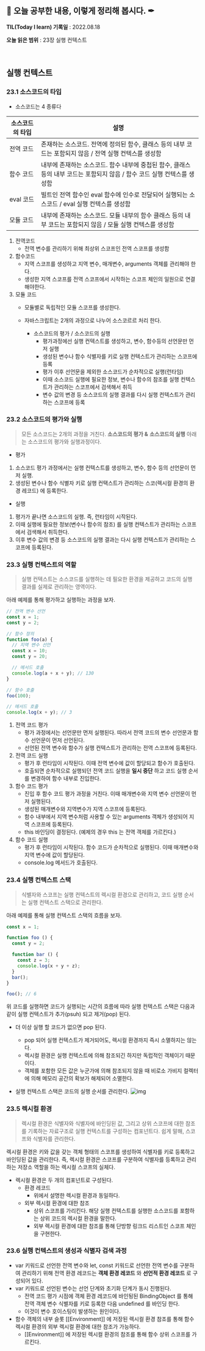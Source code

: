 ## 📕 오늘 공부한 내용, 이렇게 정리해 봅시다. ✒

**TIL(Today I learn) 기록일** : 2022.08.18

**오늘 읽은 범위** : 23장 실행 컨텍스트

</br>

## 실행 컨텍스트

### 23.1 소스코드의 타입
- 소스코드는 4 종류다

| 소스코드의 타입 | 설명 |
| --- | --- |
| 전역 코드 |  존재하는 소스코드. 전역에 정의된 함수, 클래스 등의 내부 코드는 포함되지 않음 / 전역 실행 컨텍스를 생성함 |
| 함수 코드 |  내부에 존재하는 소스코드. 함수 내부에 중첩된 함수, 클래스 등의 내부 코드는 포함되지 않음 / 함수 코드 실행 컨텍스를 생성함 |
| eval 코드 |  빌트인 전역 함수인 eval 함수에 인수로 전달되어 실행되는 소스코드 / eval  실행 컨텍스를 생성함 |
| 모듈 코드 |  내부에 존재하는 소스코드. 모듈 내부의 함수 클래스 등의 내부 코드는 포함되지 않음 / 모듈 실행 컨텍스를 생성함 |
1. 전역코드
    - 전역 변수를 관리하기 위해 최상위 스코프인 전역 스코프를 생성함
2. 함수코드
    - 지역 스코프를 생성하고 지역 변수, 매개변수, arguments 객체를 관리해야 한다.
    - 생성한 지역 스코프를 전역 스코프에서 시작하는 스코프 체인의 일원으로 연결해야한다.
3. 모듈 코드
    - 모듈별로 독립적인 모듈 스코프를 생성한다.
    
    - 자바스크립트는 2개의 과정으로 나누어 소스코르르 처리 한다.
        - 소스코드의 평가 / 소스코드의 실행
            - 평가과정에선 실행 컨텍스트를 생성하고, 변수, 함수등의 선언문만 먼저 실행
            - 생성된 변수나 함수 식별자를 키로 실행 컨텍스트가 관리하는 스코프에 등록
            - 평가 이후 선언문을 제외한 소스코드가 순차적으로 실행(런타임)
            - 이때 소스코드 실행에 필요한 정보, 변수나 함수의 참조를 실행 컨텍스트가 관리하는 스코프에서 검색해서 취득
            - 변수 값의 변경 등 소스코드의 실행 결과를 다시 실행 컨텍스트가 관리하는 스코프에 등록
    

### 23.2 소스코드의 평가와 실행

> 모든 소스코드는 2개의 과정을 거친다. **소스코드의 평가 &**  **소스코드의 실행** 아래는 소스코드의 평가와 실행과정이다.
> 
- 평가
1. 소스코드 평가 과정에서는 실행 컨텍스트를 생성하고, 변수, 함수 등의 선언문이 먼저 실행.
2. 생성된 변수나 함수 식별자 키로 실행 컨택스트가 관리하는 스코(렉시컬 환경의 환경 레코드) 에 등록한다.
- 실행
1. 평가가 끝나면 소스코드의 실행. 즉, 런타임이 시작된다.
2. 이때 실행에 필요한 정보(변수나 함수의 참조) 를 실행 컨텍스트가 관리하는 스코프에서 검색해서 취득한다. 
3. 이후 변수 값의 변경 등 소스코드의 실행 결과는 다시 실행 컨텍스트가 관리하는 스코프에 등록된다.

### 23.3 실행 컨텍스트의 역할

> 실행 컨텍스트는 소스코드를 실행하는 데 필요한 환경을 제공하고 코드의 실행 결과를 실제로 관리하는 영역이다.
> 

아래 예제를 통해 평가하고 실행하는 과정을 보자.

```jsx
// 전역 변수 선언
const x = 1;
const y = 2;

// 함수 정의
function foo(a) {
  // 지역 변수 선언
  const x = 10;
  const y = 20;

  // 메서드 호출
  console.log(a + x + y); // 130
}

// 함수 호출
foo(100);

// 메서드 호출
console.log(x + y); // 3
```

1. 전역 코드 평가
    - 평가 과정에서는 선언문만 먼저 실행된다. 따라서 전역 코드의 변수 선언문과 함수 선언문이 먼저 선언된다.
    - 선언된 전역 변수와 함수가 실행 컨텍스트가 관리하는 전역 스코프에 등록된다.
2. 전역 코드 실행
    - 평가 후 런타임이 시작된다. 이때 전역 변수에 값이 할당되고 함수가 호출된다.
    - 호출되면 순차적으로 실행되던 전역 코드 실행을 **일시 중단** 하고 코드 실행 순서를 변경하여 함수 내부로 진입한다.
3. 함수 코드 평가
    - 진입 후 함수 코드 평가 과정을 거친다. 이때 매개변수와 지역 변수 선언문이 먼저 실행된다.
    - 생성된 매개변수와 지역변수가 지역 스코프에 등록된다.
    - 함수 내부에서 지역 변수처럼 사용할 수 있는 arguments 객체가 생성되어 지역 스코프에 등록된다.
    - this 바인딩이 결정된다. (예제의 경우 this 는 전역 객체를 가르킨다.)
4. 함수 코드 실행
    - 평가 후 런타임이 시작된다. 함수 코드가 순차적으로 실행된다. 이때 매개변수와 지역 변수에 값이 할당된다.
    - console.log 메서드가 호출된다.
    

### 23.4 실행 컨텍스트 스택

> 식별자와 스코프는 실행 컨텍스트의 렉시컬 환경으로 관리하고, 코드 실행 순서는 실행 컨텍스트 스택으로 관리한다.
> 

아래 예제를 통해 실행 컨텍스트 스택의 흐름을 보자.

```jsx
const x = 1;

function foo () {
  const y = 2;

  function bar () {
    const z = 3;
    console.log(x + y + z);
  }
  bar();
}

foo(); // 6
```

위 코드를 실행하면 코드가 실행되는 시간의 흐름에 따라 실행 컨텍스트 스택은 다음과 같이 실행 컨텍스트가 추가(psuh) 되고 제거(pop) 된다.

- 더 이상 실행 할 코드가 없으면 pop 된다.
    - pop 되어 실행 컨텍스트가 제거되어도, 렉시컬 환경까지 즉시 소멸하지는 않는다.
    - 렉시컬 환경은 실행 컨텍스트에 의해 참조되긴 하지만 독럽적인 객체이기 때문이다.
    - 객체를 포함한 모든 값은 누군가에 의해 참조되지 않을 때 비로소 가비지 컬렉터에 의해 메모리 공간의 확보가 해제되어 소멸한다.

- 실행 컨텍스트 스택은 코드의 실행 순서를 관리한다.
![img](https://bkdevlog.netlify.com/assets/img/js_ec_stack.png)


### 23.5 렉시컬 환경

> 렉시컬 환경은 식별자와 식별자에 바인딩된 값, 그리고 상위 스코프에 대한 참조를 기록하는 자료구조로 실행 컨텍스트를 구성하는 컴포넌트다. 쉽게 말해, 스코프와 식별자를 관리한다.
> 

렉시컬 환경은 키와 값을 갖는 객체 형태의 스코프를 생성하여 식별자를 키로 등록하고 바인딩된 값을 관리한다. 즉, 렉시컬 환경은 스코프를 구분하여 식별자를 등록하고 관리하는 저장소 역할을 하는 렉시컬 스코프의 실체다.

- 렉시컬 환경은 두 개의 컴포넌트로 구성된다.
    - 환경 레코드
        - 위에서 설명한 렉시컬 환경과 동일하다.
    - 외부 렉시컬 환경에 대한 참조
        - 상위 스코프를 가리킨다. 해당 실행 컨텍스트를 실행한 소스코드를 포함하는 상위 코드의 렉시컬 환경을 말한다.
        - 외부 렉시컬 환경에 대한 참조를 통해 단방향 링크드 리스트인 스코프 체인을 구현한다.

### 23.6 실행 컨텍스트의 생성과 식별자 검색 과정

- var 키워드로 선언한 전역 변수와 let, const 키워드로 선언한 전역 변수를 구분하여 관리하기 위해 전역 환경 레코드는 **객체 환경 레코드** 와 **선언적 환경 레코드** 로 구성되어 있다.
- var 키워드로 선언된 변수는 선언 단계와 초기화 단계가 동시 진행된다.
    - 전역 코드 평가 시점에 객체 환경 레코드에 바인됭된 BindingObject 를 통해 전역 객체 변수 식별자를 키로 등록한 다음 undefined 를 바인딩 한다.
    - 이것이 변수 호이스팅이 발생하는 원인이다.
- 함수 객체의 내부 슬롯 [[Environment]] 에 저장된 렉시컬 환경 참조를 통해 함수 렉시컬 환경의 외부 렉시컬 환경에 대한 참조가 가능하다.
    - [[Environment]] 에 저장된 렉시컬 환경의 참조를 통해 함수 상위 스코프를 가르킨다.
